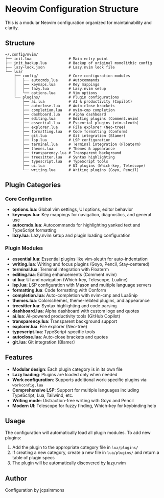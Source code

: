 # Neovim Configuration Structure

This is a modular Neovim configuration organized for maintainability and clarity.

## Structure

```
~/.config/nvim/
├── init.lua                 # Main entry point
├── init_backup.lua          # Backup of original monolithic config
├── lazy-lock.json           # Lazy.nvim lock file
└── lua/
    ├── config/              # Core configuration modules
    │   ├── autocmds.lua     # Autocommands
    │   ├── keymaps.lua      # Key mappings
    │   ├── lazy.lua         # Lazy.nvim setup
    │   └── options.lua      # Vim options
    └── plugins/             # Plugin configurations
        ├── ai.lua           # AI & productivity (Copilot)
        ├── autoclose.lua    # Auto-close brackets
        ├── completion.lua   # nvim-cmp completion
        ├── dashboard.lua    # Alpha dashboard
        ├── editing.lua      # Editing plugins (Comment.nvim)
        ├── essential.lua    # Essential plugins (vim-sleuth)
        ├── explorer.lua     # File explorer (Neo-tree)
        ├── formatting.lua   # Code formatting (Conform)
        ├── git.lua          # Git integration (Blamer)
        ├── lsp.lua          # LSP configuration
        ├── terminal.lua     # Terminal integration (Floaterm)
        ├── themes.lua       # Themes & appearance
        ├── transparency.lua # Transparent background
        ├── treesitter.lua   # Syntax highlighting
        ├── typescript.lua   # TypeScript tools
        ├── ui.lua           # UI plugins (Which-key, Telescope)
        └── writing.lua      # Writing plugins (Goyo, Pencil)
```

## Plugin Categories

### Core Configuration
- **options.lua**: Global vim settings, UI options, editor behavior
- **keymaps.lua**: Key mappings for navigation, diagnostics, and general use
- **autocmds.lua**: Autocommands for highlighting yanked text and TypeScript formatting
- **lazy.lua**: Lazy.nvim setup and plugin loading configuration

### Plugin Modules
- **essential.lua**: Essential plugins like vim-sleuth for auto-indentation
- **writing.lua**: Writing and focus plugins (Goyo, Pencil, Stay-centered)
- **terminal.lua**: Terminal integration with Floaterm
- **editing.lua**: Editing enhancements (Comment.nvim)
- **ui.lua**: UI and navigation (Which-key, Telescope, Lualine)
- **lsp.lua**: LSP configuration with Mason and multiple language servers
- **formatting.lua**: Code formatting with Conform
- **completion.lua**: Auto-completion with nvim-cmp and LuaSnip
- **themes.lua**: Colorschemes, theme-related plugins, and appearance
- **treesitter.lua**: Syntax highlighting and code parsing
- **dashboard.lua**: Alpha dashboard with custom logo and quotes
- **ai.lua**: AI-powered productivity tools (GitHub Copilot)
- **transparency.lua**: Transparent background support
- **explorer.lua**: File explorer (Neo-tree)
- **typescript.lua**: TypeScript-specific tools
- **autoclose.lua**: Auto-close brackets and quotes
- **git.lua**: Git integration (Blamer)

## Features

- **Modular design**: Each plugin category is in its own file
- **Lazy loading**: Plugins are loaded only when needed
- **Work configuration**: Supports additional work-specific plugins via `workconfig.lua`
- **Comprehensive LSP**: Support for multiple languages including TypeScript, Lua, Tailwind, etc.
- **Writing mode**: Distraction-free writing with Goyo and Pencil
- **Modern UI**: Telescope for fuzzy finding, Which-key for keybinding help

## Usage

The configuration will automatically load all plugin modules. To add new plugins:

1. Add the plugin to the appropriate category file in `lua/plugins/`
2. If creating a new category, create a new file in `lua/plugins/` and return a table of plugin specs
3. The plugin will be automatically discovered by lazy.nvim

## Author

Configuration by jcpsimmons
